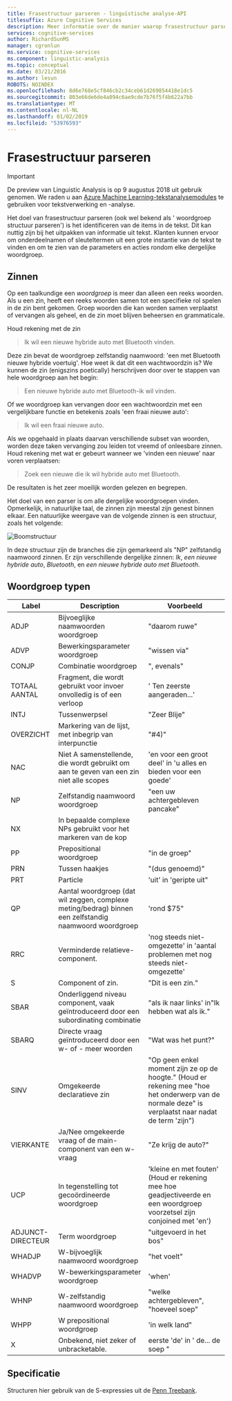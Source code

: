 ```yaml
---
title: Frasestructuur parseren - linguïstische analyse-API
titlesuffix: Azure Cognitive Services
description: Meer informatie over de manier waarop frasestructuur parseren, ook wel bekend als 'woordgroep structuur parseren,"zinnen in de tekst identificeert.
services: cognitive-services
author: RichardSunMS
manager: cgronlun
ms.service: cognitive-services
ms.component: linguistic-analysis
ms.topic: conceptual
ms.date: 03/21/2016
ms.author: lesun
ROBOTS: NOINDEX
ms.openlocfilehash: 8d6e768e5cf846cb2c34ceb61d269854418e1dc5
ms.sourcegitcommit: 803e66de6de4a094c6ae9cde7b76f5f4b622a7bb
ms.translationtype: MT
ms.contentlocale: nl-NL
ms.lasthandoff: 01/02/2019
ms.locfileid: "53976593"
---
```

# <a name="constituency-parsing"></a>Frasestructuur parseren

> [!IMPORTANT]
> De preview van Linguistic Analysis is op 9 augustus 2018 uit gebruik genomen. We raden u aan [Azure Machine Learning-tekstanalysemodules](https://docs.microsoft.com/azure/machine-learning/studio-module-reference/text-analytics) te gebruiken voor tekstverwerking en -analyse.

Het doel van frasestructuur parseren (ook wel bekend als ' woordgroep structuur parseren') is het identificeren van de items in de tekst.
Dit kan nuttig zijn bij het uitpakken van informatie uit tekst.
Klanten kunnen ervoor om onderdeelnamen of sleuteltermen uit een grote instantie van de tekst te vinden en om te zien van de parameters en acties rondom elke dergelijke woordgroep.

## <a name="phrases"></a>Zinnen

Op een taalkundige een *woordgroep* is meer dan alleen een reeks woorden.
Als u een zin, heeft een reeks woorden samen tot een specifieke rol spelen in de zin bent gekomen.
Groep woorden die kan worden samen verplaatst of vervangen als geheel, en de zin moet blijven beheersen en grammaticale.

Houd rekening met de zin

> Ik wil een nieuwe hybride auto met Bluetooth vinden.

Deze zin bevat de woordgroep zelfstandig naamwoord: 'een met Bluetooth nieuwe hybride voertuig'.
Hoe weet ik dat dit een wachtwoordzin is?
We kunnen de zin (enigszins poetically) herschrijven door over te stappen van hele woordgroep aan het begin:

> Een nieuwe hybride auto met Bluetooth-ik wil vinden.

Of we woordgroep kan vervangen door een wachtwoordzin met een vergelijkbare functie en betekenis zoals 'een fraai nieuwe auto':

> Ik wil een fraai nieuwe auto.

Als we opgehaald in plaats daarvan verschillende subset van woorden, worden deze taken vervanging zou leiden tot vreemd of onleesbare zinnen.
Houd rekening met wat er gebeurt wanneer we 'vinden een nieuwe' naar voren verplaatsen:

> Zoek een nieuwe die ik wil hybride auto met Bluetooth.

De resultaten is het zeer moeilijk worden gelezen en begrepen.

Het doel van een parser is om alle dergelijke woordgroepen vinden.
Opmerkelijk, in natuurlijke taal, de zinnen zijn meestal zijn genest binnen elkaar.
Een natuurlijke weergave van de volgende zinnen is een structuur, zoals het volgende:

![Boomstructuur](./Images/tree.png)

In deze structuur zijn de branches die zijn gemarkeerd als "NP" zelfstandig naamwoord zinnen.
Er zijn verschillende dergelijke zinnen: *Ik*, *een nieuwe hybride auto*, *Bluetooth*, en *een nieuwe hybride auto met Bluetooth*.

## <a name="phrase-types"></a>Woordgroep typen

| Label | Description | Voorbeeld |
|-------|-------------|---------|
|ADJP   | Bijvoeglijke naamwoorden woordgroep | "daarom ruwe" |
|ADVP   | Bewerkingsparameter woordgroep | "wissen via" |
|CONJP  | Combinatie woordgroep | ", evenals" |
|TOTAAL AANTAL   | Fragment, die wordt gebruikt voor invoer onvolledig is of een verloop | ' Ten zeerste aangeraden...' |
|INTJ   | Tussenwerpsel | "Zeer Blije" |
|OVERZICHT    | Markering van de lijst, met inbegrip van interpunctie | "#4)" |
|NAC    | Niet A samenstellende, die wordt gebruikt om aan te geven van een zin niet alle scopes |  'en voor een groot deel' in 'u alles en bieden voor een goede' |
|NP | Zelfstandig naamwoord woordgroep | "een uw achtergebleven pancake" |
|NX | In bepaalde complexe NPs gebruikt voor het markeren van de kop| |
|PP | Prepositional woordgroep| "in de groep" |
|PRN    | Tussen haakjes| "(dus genoemd)" |
|PRT    | Particle| 'uit' in 'geripte uit" |
|QP | Aantal woordgroep (dat wil zeggen, complexe meting/bedrag) binnen een zelfstandig naamwoord woordgroep| 'rond $75" |
|RRC    | Verminderde relatieve-component.| 'nog steeds niet-omgezette' in 'aantal problemen met nog steeds niet-omgezette' |
|S  | Component of zin. | "Dit is een zin."
|SBAR   | Onderliggend niveau component, vaak geïntroduceerd door een subordinating combinatie | "als ik naar links' in"Ik hebben wat als ik."|
|SBARQ  | Directe vraag geïntroduceerd door een w- of - meer woorden | "Wat was het punt?" |
|SINV   | Omgekeerde declaratieve zin | "Op geen enkel moment zijn ze op de hoogte." (Houd er rekening mee "hoe het onderwerp van de normale deze" is verplaatst naar nadat de term 'zijn") |
|VIERKANTE | Ja/Nee omgekeerde vraag of de main-component van een w-vraag | "Ze krijg de auto?" |
|UCP    | In tegenstelling tot gecoördineerde woordgroep| 'kleine en met fouten' (Houd er rekening mee hoe geadjectiveerde en een woordgroep voorzetsel zijn conjoined met 'en')|
|ADJUNCT-DIRECTEUR | Term woordgroep | "uitgevoerd in het bos" |
|WHADJP | W-bijvoeglijk naamwoord woordgroep | "het voelt" |
|WHADVP | W-bewerkingsparameter woordgroep| 'when' |
|WHNP   | W-zelfstandig naamwoord woordgroep| "welke achtergebleven", "hoeveel soep"|
|WHPP   | W prepositional woordgroep| 'in welk land"|
|X  | Onbekend, niet zeker of unbracketable.| eerste 'de' in ' de... de soep " |


## <a name="specification"></a>Specificatie

Structuren hier gebruik van de S-expressies uit de [Penn Treebank](https://catalog.ldc.upenn.edu/LDC99T42).
